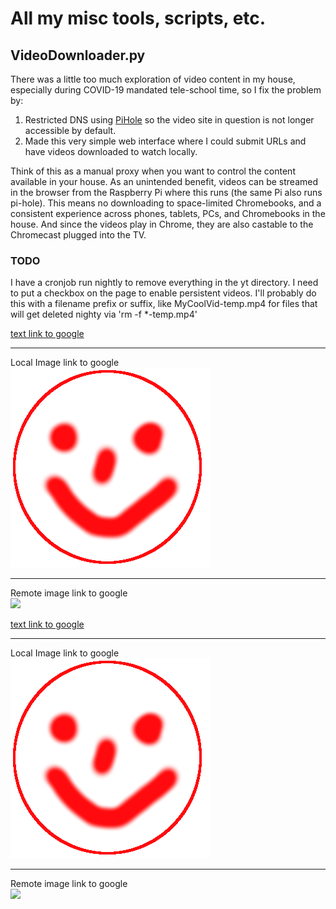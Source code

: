 # All my misc tools, scripts, etc.
## VideoDownloader.py
There was a little too much exploration of video content in my house, especially during COVID-19 mandated tele-school time, so I fix the problem by:
1. Restricted DNS using [PiHole](https://pi-hole.net/) so the video site in question is not longer accessible by default.
1. Made this very simple web interface where I could submit URLs and have videos downloaded to watch locally.  

Think of this as a manual proxy when you want to control the content available in your house.  As an unintended benefit, videos can be streamed in the browser from the Raspberry Pi where this runs (the same Pi also runs pi-hole).  This means no downloading to space-limited Chromebooks, and a consistent experience across phones, tablets, PCs, and Chromebooks in the house.  And since the videos play in Chrome, they are also castable to the Chromecast plugged into the TV.

### TODO
I have a cronjob run nightly to remove everything in the yt directory.  I need to put a checkbox on the page to enable persistent videos.  I'll probably do this with a filename prefix or suffix, like MyCoolVid-temp.mp4 for files that will get deleted nighty via 'rm -f *-temp.mp4'

<a href="https://www.google.com">text link to google</a>
<hr>
Local Image link to google<br>
<a href="https://www.google.com"><img src="smile.png"></a>
<hr>
Remote image link to google<br>
<a href="https://www.google.com"><img src="https://sites.psu.edu/siowfa16/files/2016/10/YeDYzSR-10apkm4-300x295.png"></a>



<a href="https://www.google.com">text link to google</a>
<hr>
Local Image link to google<br>
<a href="http://www.google.com"> <img src="smile.png"> </a>
<hr>
Remote image link to google<br>
<a href="http://google.com"> <img src="https://sites.psu.edu/siowfa16/files/2016/10/YeDYzSR-10apkm4-300x295.png"> </a>
